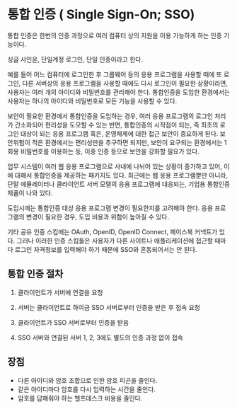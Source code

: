 # 통합 인증 ( Single Sign-On; SSO)

통합 인증은 한번의 인증 과정으로 여러 컴퓨터 상의 지원을 이용 가능하게 하는 인증 기능이다. 

싱글 사인온, 단일계정 로그인, 단일 인증이라고 한다.

예를 들어 어느 컴퓨터에 로그인한 후 그룹웨어 등의 응용 프로그램을 사용할 때에 또 로그인, 다른 서버상의 응용 프로그램을 사용할 때에도 다시 로그인이 필요한 상황이라면, 사용자는 여러 개의 아이디와 비밀번호를 관리해야 한다. 통합인증을 도입한 환경에서는 사용자는 하나의 아이디와 비밀번호로 모든 기능을 사용할 수 있다.

보안이 필요한 환경에서 통합인증을 도입하는 경우, 여러 응용 프로그램의 로그인 처리가 간소화되어 편리성을 도모할 수 있는 반면, 통합인증의 시작점이 되는, 즉 최초의 로그인 대상이 되는 응용 프로그램 혹은, 운영체제에 대한 접근 보안이 중요하게 된다. 보안위험이 적은 환경에서는 편리성만을 추구하면 되지만, 보안이 요구되는 환경에서는 1회용 비밀번호를 이용하는 등, 이중 인증 등으로 보안을 강화할 필요가 있다.

업무 시스템이 여러 웹 응용 프로그램으로 사내에 나뉘어 있는 상황이 증가하고 있어, 이에 대해서 통합인증을 제공하는 패키지도 있다. 최근에는 웹 응용 프로그램뿐만 아니라, 단말 에뮬레이터나 클라이언트 서버 모델의 응용 프로그램에 대응되는, 기업용 통합인증 제품이 나와 있다.

도입시에는 통합인증 대상 응용 프로그램 변경이 필요한지를 고려해야 한다. 응용 프로그램의 변경이 필요한 경우, 도입 비용과 위험이 높아질 수 있다.

기타 공유 인증 스킴에는 OAuth, OpenID, OpenID Connect, 페이스북 커넥트가 있다. 그러나 이러한 인증 스킴들은 사용자가 다른 사이트나 애플리케이션에 접근할 때마다 로그인 자격정보를 입력해야 하기 때문에 SSO와 혼동되어서는 안 된다.

## 통합 인증 절차

1. 클라이언트가 서버에 연결을 요청

2. 서버는 클라이언트로 하여금 SSO 서버로부터 인증을 받은 후 접속 요청

3. 클라이언트가 SSO 서버로부터 인증을 받음

4. SSO 서버와 연결된 서버 1, 2, 3에도 별도의 인증 과정 없이 접속

## 장점

- 다른 아이디와 암호 조합으로 인한 암호 피곤을 줄인다.
- 같은 아이디마다 암호를 다시 입력하는 시간을 줄인다.
- 암호를 답해줘야 하는 헬프데스크 비용을 줄인다.
